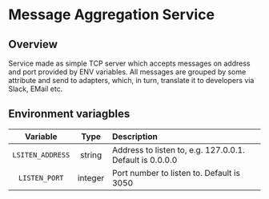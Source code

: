 # Message Aggregation Service

## Overview
Service made as simple TCP server which accepts messages on address and port 
provided by ENV variables. All messages are grouped by some attribute and send
to adapters, which, in turn, translate it to developers via Slack, EMail etc.

## Environment variagbles 
| Variable | Type | Description | 
| :---: | :---: | :---|
| `LSITEN_ADDRESS` | string | Address to listen to, e.g. 127.0.0.1. Default is 0.0.0.0 | 
| `LISTEN_PORT` | integer | Port number to listen to. Default is 3050 |


